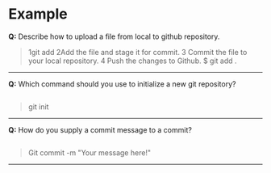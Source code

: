 # Example

**Q:** Describe how to upload a file from local to github repository.


> 1git add 
2Add the file and stage it for commit.
3 Commit the file to your local repository.
4 Push the changes to Github.
$ git add .


---

**Q:** Which command should you use to initialize a new git repository?

```js

```

> git init

---

**Q:** How do you supply a commit message to a commit?

```js

```

> Git commit -m "Your message here!"
---
